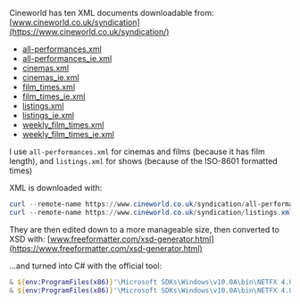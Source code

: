 ﻿Cineworld has ten XML documents downloadable from: [www.cineworld.co.uk/syndication](https://www.cineworld.co.uk/syndication/)

* [all-performances.xml](https://www.cineworld.co.uk/syndication/all-performances.xml)
* [all-performances_ie.xml](https://www.cineworld.co.uk/syndication/all-performances_ie.xml)
* [cinemas.xml](https://www.cineworld.co.uk/syndication/cinemas.xml)
* [cinemas_ie.xml](https://www.cineworld.co.uk/syndication/cinemas_ie.xml)
* [film_times.xml](https://www.cineworld.co.uk/syndication/film_times.xml)
* [film_times_ie.xml](https://www.cineworld.co.uk/syndication/film_times_ie.xml)
* [listings.xml](https://www.cineworld.co.uk/syndication/listings.xml)
* [listings_ie.xml](https://www.cineworld.co.uk/syndication/listings_ie.xml)
* [weekly_film_times.xml](https://www.cineworld.co.uk/syndication/weekly_film_times.xml)
* [weekly_film_times_ie.xml](https://www.cineworld.co.uk/syndication/weekly_film_times_ie.xml)

I use `all-performances.xml` for cinemas and films (because it has film length), and `listings.xml` for shows (because of the ISO-8601 formatted times)

XML is downloaded with:
```powershell
curl --remote-name https://www.cineworld.co.uk/syndication/all-performances.xml
curl --remote-name https://www.cineworld.co.uk/syndication/listings.xml
```
They are then edited down to a more manageable size, then converted to XSD with: [www.freeformatter.com/xsd-generator.html](https://www.freeformatter.com/xsd-generator.html)

...and turned into C# with the official tool:
```powershell
& ${env:ProgramFiles(x86)}'\Microsoft SDKs\Windows\v10.0A\bin\NETFX 4.8 Tools\x64\xsd.exe' .\all-performances.xsd /classes /fields /namespace:Helpers.Cineworld.Models.Generated.AllPerformances /out:.
& ${env:ProgramFiles(x86)}'\Microsoft SDKs\Windows\v10.0A\bin\NETFX 4.8 Tools\x64\xsd.exe' .\listings.xsd /classes /fields /namespace:Helpers.Cineworld.Models.Generated.Listings /out:.
```
